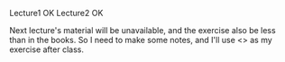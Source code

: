 Lecture1 OK
Lecture2 OK

Next lecture's material will be unavailable, and the exercise also be less than in the books. So I need to make some notes, and I'll use <<Introduction to Linear Algebra>> as my exercise after class.
